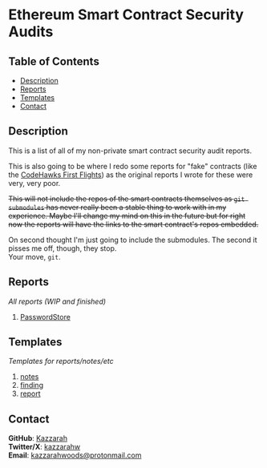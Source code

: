 # Ethereum Smart Contract Security Audits <!-- omit from toc -->

## Table of Contents <!-- omit from toc -->

- [Description](#description)
- [Reports](#reports)
- [Templates](#templates)
- [Contact](#contact)

## Description

This is a list of all of my non-private smart contract security audit reports.

This is also going to be where I redo some reports for "fake" contracts (like the [CodeHawks First Flights](https://codehawks.cyfrin.io/first-flights)) as the original reports I wrote for these were very, very poor.

~~This will not include the repos of the smart contracts themselves as `git submodules` has never really been a stable thing to work with in my experience. Maybe I'll change my mind on this in the future but for right now the reports will have the links to the smart contract's repos embedded.~~

On second thought I'm just going to include the submodules. The second it pisses me off, though, they stop.<br>
Your move, `git`.

## Reports

_All reports (WIP and finished)_

1. [PasswordStore](reports/PasswordStore/report.md)

## Templates

_Templates for reports/notes/etc_

1. [notes](templates/notes.md)
2. [finding](templates/finding.md)
3. [report](templates/report.md)

## Contact

**GitHub**: [Kazzarah](https://github.com/kazzarahw)<br>
**Twitter/X**: [kazzarahw](https://x.com/kazzarahw)<br>
**Email**: [kazzarahwoods@protonmail.com](mailto://kazzarahwoods@protonmail.com)
